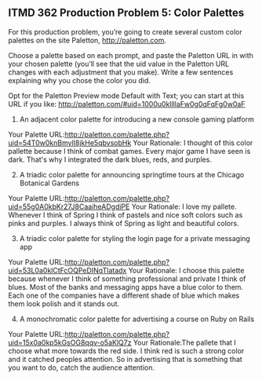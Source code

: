 ## ITMD 362 Production Problem 5: Color Palettes

For this production problem, you’re going to create several custom color palettes on the site Paletton, http://paletton.com.

Choose a palette based on each prompt, and paste the Paletton URL in with your chosen palette (you’ll see that the uid value in the Paletton URL changes with each adjustment that you make). Write a few sentences explaining why you chose the color you did.

Opt for the Paletton Preview mode Default with Text; you can start at this URL if you like: http://paletton.com/#uid=1000u0kllllaFw0g0qFqFg0w0aF

1. An adjacent color palette for introducing a new console gaming platform

Your Palette URL:http://paletton.com/palette.php?uid=54T0w0knBmylI8jkHe5qbvsobHk
Your Rationale: I thought of this color pallette because I think of combat games. 
Every major game I have seen is dark. That's why I integrated the dark blues, reds, and purples.


2. A triadic color palette for announcing springtime tours at the Chicago Botanical Gardens

Your Palette URL:http://paletton.com/palette.php?uid=55g0A0kbKr27J8CaaiheADgdiPE
Your Rationale: I love my pallete. Whenever I think of Spring I think of pastels 
and nice soft colors such as pinks and purples. I always think of Spring as light
and beautiful colors.

3. A triadic color palette for styling the login page for a private messaging app

Your Palette URL:http://paletton.com/palette.php?uid=53L0a0klCtFcOQPeDINqTlatadx
Your Rationale: I choose this palette because whenever I think of something professional
and private I think of blues. Most of the banks and messaging apps have a blue color to them.
Each one of the companies have a different shade of blue which makes them look polish and it
stands out. 

4. A monochromatic color palette for advertising a course on Ruby on Rails

Your Palette URL:http://paletton.com/palette.php?uid=15x0a0kp5kGsOG8qqv-o5aKlQ7z
Your Rationale:The pallete that I choose what more towards the red side. I think red is such 
a strong color and it catched peoples attention. So in advertising that is something that you want 
to do, catch the audience attention.

